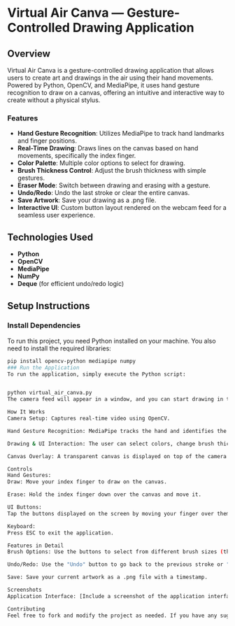 # Virtual Air Canva — Gesture-Controlled Drawing Application

## Overview

Virtual Air Canva is a gesture-controlled drawing application that allows users to create art and drawings in the air using their hand movements. Powered by Python, OpenCV, and MediaPipe, it uses hand gesture recognition to draw on a canvas, offering an intuitive and interactive way to create without a physical stylus.

### Features
- **Hand Gesture Recognition**: Utilizes MediaPipe to track hand landmarks and finger positions.
- **Real-Time Drawing**: Draws lines on the canvas based on hand movements, specifically the index finger.
- **Color Palette**: Multiple color options to select for drawing.
- **Brush Thickness Control**: Adjust the brush thickness with simple gestures.
- **Eraser Mode**: Switch between drawing and erasing with a gesture.
- **Undo/Redo**: Undo the last stroke or clear the entire canvas.
- **Save Artwork**: Save your drawing as a .png file.
- **Interactive UI**: Custom button layout rendered on the webcam feed for a seamless user experience.

## Technologies Used
- **Python**
- **OpenCV**
- **MediaPipe**
- **NumPy**
- **Deque** (for efficient undo/redo logic)

## Setup Instructions

### Install Dependencies
To run this project, you need Python installed on your machine. You also need to install the required libraries:

```bash
pip install opencv-python mediapipe numpy
### Run the Application
To run the application, simply execute the Python script:


python virtual_air_canva.py
The camera feed will appear in a window, and you can start drawing in the air using hand gestures. Press ESC to exit the application.

How It Works
Camera Setup: Captures real-time video using OpenCV.

Hand Gesture Recognition: MediaPipe tracks the hand and identifies the position of the index finger to detect gestures for drawing.

Drawing & UI Interaction: The user can select colors, change brush thickness, toggle eraser mode, and perform undo/redo actions using the on-screen buttons.

Canvas Overlay: A transparent canvas is displayed on top of the camera feed to show the drawing as it is being created.

Controls
Hand Gestures:
Draw: Move your index finger to draw on the canvas.

Erase: Hold the index finger down over the canvas and move it.

UI Buttons:
Tap the buttons displayed on the screen by moving your finger over them.

Keyboard:
Press ESC to exit the application.

Features in Detail
Brush Options: Use the buttons to select from different brush sizes (thin, medium, thick, extra thick).

Undo/Redo: Use the "Undo" button to go back to the previous stroke or "Clear" to clear the entire canvas.

Save: Save your current artwork as a .png file with a timestamp.

Screenshots
Application Interface: [Include a screenshot of the application interface here]

Contributing
Feel free to fork and modify the project as needed. If you have any suggestions or improvements, please submit an issue or a pull request.
